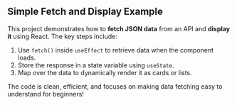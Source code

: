 
## Simple Fetch and Display Example

This project demonstrates how to **fetch JSON data** from an API and **display it** using React. The key steps include:

1. Use `fetch()` inside `useEffect` to retrieve data when the component loads.
2. Store the response in a state variable using `useState`.
3. Map over the data to dynamically render it as cards or lists.

The code is clean, efficient, and focuses on making data fetching easy to understand for beginners!
